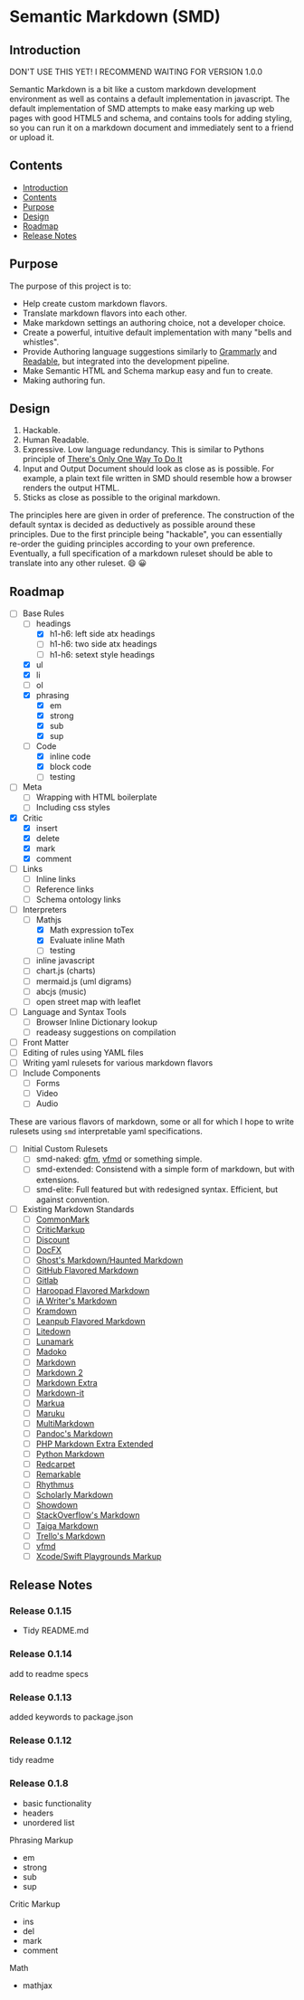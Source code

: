 # Semantic Markdown (SMD)

## Introduction

DON'T USE THIS YET! I RECOMMEND WAITING FOR VERSION 1.0.0

Semantic Markdown is a bit like a custom markdown development environment as well as contains a default implementation in javascript. The default implementation of SMD attempts to make easy marking up web pages with good HTML5 and schema, and contains tools for adding styling, so you can run it on a markdown document and immediately sent to a friend or upload it.

## Contents

* [Introduction](#introduction)
* [Contents](#contents)
* [Purpose](#purpose)
* [Design](#design)
* [Roadmap](#roadmap)
* [Release Notes](#release-notes)

## Purpose

The purpose of this project is to:

* Help create custom markdown flavors.
* Translate markdown flavors into each other.
* Make markdown settings an authoring choice, not a developer choice.
* Create a powerful, intuitive default implementation with many "bells and whistles".
* Provide Authoring language suggestions similarly to [Grammarly][] and [Readable][], but integrated into the development pipeline.
* Make Semantic HTML and Schema markup easy and fun to create.
* Making authoring fun.

## Design 

1. Hackable.
2. Human Readable.
3. Expressive. Low language redundancy. This is similar to Pythons principle of [There's Only One Way To Do It][TOOWTDI]
4. Input and Output Document should look as close as is possible. For example, a plain text file written in SMD should resemble how a browser renders the output HTML.
5. Sticks as close as possible to the original markdown.

The principles here are given in order of preference. The construction of the default syntax is decided as deductively as possible around these principles. Due to the first principle being "hackable", you can essentially re-order the guiding principles according to your own preference. Eventually, a full specification of a markdown ruleset should be able to translate into any other ruleset. :smile: :grinning:

## Roadmap

- [ ] Base Rules
  - [ ] headings
    - [x] h1-h6: left side atx headings
    - [ ] h1-h6: two side atx headings
    - [ ] h1-h6: setext style headings
  - [x] ul
  - [x] li
  - [ ] ol
  - [x] phrasing
    - [x] em
    - [x] strong
    - [x] sub
    - [x] sup
  - [ ] Code
    - [x] inline code
    - [x] block code
    - [ ] testing
- [ ] Meta
  - [ ] Wrapping with HTML boilerplate
  - [ ] Including css styles
- [x] Critic
  - [x] insert
  - [x] delete
  - [x] mark
  - [x] comment
- [ ] Links
  - [ ] Inline links
  - [ ] Reference links
  - [ ] Schema ontology links
- [ ] Interpreters
  - [ ] Mathjs
    - [x] Math expression toTex
    - [x] Evaluate inline Math
    - [ ] testing
  - [ ] inline javascript
  - [ ] chart.js (charts)
  - [ ] mermaid.js (uml digrams)
  - [ ] abcjs (music)
  - [ ] open street map with leaflet
- [ ] Language and Syntax Tools
  - [ ] Browser Inline Dictionary lookup
  - [ ] readeasy suggestions on compilation
- [ ] Front Matter
- [ ] Editing of rules using YAML files
- [ ] Writing yaml rulesets for various markdown flavors
- [ ] Include Components
  - [ ] Forms
  - [ ] Video
  - [ ] Audio

These are various flavors of markdown, some or all for which I hope to write rulesets using `smd` interpretable yaml specifications.

- [ ] Initial Custom Rulesets
  - [ ] smd-naked: [gfm][], [vfmd][] or something simple.
  - [ ] smd-extended: Consistend with a simple form of markdown, but with extensions.
  - [ ] smd-elite: Full featured but with redesigned syntax. Efficient, but against convention.

- [ ] Existing Markdown Standards
  - [ ] [CommonMark](http://spec.commonmark.org/)
  - [ ] [CriticMarkup](http://criticmarkup.com/spec.php)
  - [ ] [Discount](http://www.pell.portland.or.us/~orc/Code/discount/#Language.extensions)
  - [ ] [DocFX](https://dotnet.github.io/docfx/index.html)
  - [ ] [Ghost's Markdown/Haunted Markdown](https://github.com/TryGhost/Ghost/wiki/Future-of-Markdown#features)
  - [ ] [GitHub Flavored Markdown](https://help.github.com/articles/github-flavored-markdown/)
  - [ ] [Gitlab](https://gitlab.com/help/user/markdown.md)
  - [ ] [Haroopad Flavored Markdown](http://pad.haroopress.com/page.html?f=haroopad-flavored-markdown)
  - [ ] [iA Writer's Markdown](https://ia.net/writer/support/general/markdown-guide)
  - [ ] [Kramdown](http://kramdown.gettalong.org/quickref.html)
  - [ ] [Leanpub Flavored Markdown](https://leanpub.com/help/manual#leanpub-auto-markdown-extensions-in-leanpub)
  - [ ] [Litedown](http://s9etextformatter.readthedocs.org/Plugins/Litedown/Synopsis/)
  - [ ] [Lunamark](http://jgm.github.io/lunamark/lunamark.1.html)
  - [ ] [Madoko](http://research.microsoft.com/en-us/um/people/daan/madoko/doc/reference.html)
  - [ ] [Markdown](http://daringfireball.net/projects/markdown/syntax)
  - [ ] [Markdown 2](https://markdown2.github.io/docs/home.html)
  - [ ] [Markdown Extra](https://michelf.ca/projects/php-markdown/extra/)
  - [ ] [Markdown-it](https://github.com/markdown-it/markdown-it#syntax-extensions)
  - [ ] [Markua](https://leanpub.com/markua/read)
  - [ ] [Maruku](http://maruku.rubyforge.org/maruku.html)
  - [ ] [MultiMarkdown](http://fletcher.github.io/MultiMarkdown-4/)
  - [ ] [Pandoc's Markdown](http://pandoc.org/README.html#pandocs-markdown)
  - [ ] [PHP Markdown Extra Extended](https://github.com/egil/php-markdown-extra-extended)
  - [ ] [Python Markdown](http://pythonhosted.org/Markdown/extensions/)
  - [ ] [Redcarpet](https://github.com/vmg/redcarpet)
  - [ ] [Remarkable](https://github.com/jonschlinkert/remarkable#syntax-extensions)
  - [ ] [Rhythmus](http://rhythmus.be/building-a-magazine/#extending-markdown)
  - [ ] [Scholarly Markdown](http://scholarlymarkdown.com/Scholarly-Markdown-Guide.html)
  - [ ] [Showdown](https://github.com/showdownjs/showdown/wiki/Known-Differences-in-Output)
  - [ ] [StackOverflow's Markdown](http://stackoverflow.com/editing-help)
  - [ ] [Taiga Markdown](https://tree.taiga.io/support/misc/taiga-markdown-syntax/)
  - [ ] [Trello's Markdown](http://help.trello.com/article/821-using-markdown-in-trello)
  - [ ] [vfmd](http://www.vfmd.org/vfmd-spec/syntax)
  - [ ] [Xcode/Swift Playgrounds Markup](https://developer.apple.com/library/ios/documentation/Xcode/Reference/xcode_markup_formatting_ref/index.html#//apple_ref/doc/uid/TP40016497)

[mathjs]: <https://mathjs.org> "mathjs"
[mathjax]: <https://mathjax.org> "mathjax"
[abcjs]: <https://abcjs.net> "abcjs"
[original markdown]: <https://daringfireball.net/projects/markdown/syntax> "the original markdown"
[vfmd]: <https://www.vfmd.org/> "Vanilla Flavored Markdown"
[TOOWTDI]: <https://wiki.python.org/moin/TOOWTDI>
[Grammarly]: <https://www.grammarly.com> "grammarly.com"
[Readable]: <https://readable.com> "readable.com"
[gfm]: <https://github.github.com/gfm/> "Github Flavored Markdown"

## Release Notes

### Release 0.1.15

* Tidy README.md

### Release 0.1.14

add to readme specs

### Release 0.1.13

added keywords to package.json

### Release 0.1.12

tidy readme

### Release 0.1.8

* basic functionality
* headers
* unordered list

Phrasing Markup
* em
* strong
* sub
* sup

Critic Markup
* ins
* del
* mark
* comment

Math
* mathjax
